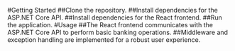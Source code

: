 #Getting Started
##Clone the repository.
##Install dependencies for the ASP.NET Core API.
##Install dependencies for the React frontend.
##Run the application.
#Usage
##The React frontend communicates with the ASP.NET Core API to perform basic banking operations.
##Middleware and exception handling are implemented for a robust user experience.
